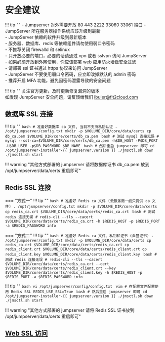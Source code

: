 # 安全建议

!!! tip ""
    - Jumpserver 对外需要开放 80 443 2222 33060 33061 端口
    - JumpServer 所在服务器操作系统应该升级到最新  
    - JumpServer 依赖的软件升级到最新版本  
    - 服务器、数据库、redis 等依赖组件请勿使用弱口令密码  
    - 不推荐关闭 firewalld 和 selinux  
    - 只开放必要的端口，必要的话请通过 vpn 或者 sslvpn 访问 JumpServer  
    - 如果必须开放到外网使用，你应该部署 web 应用防火墙做安全过滤  
    - 请部署 ssl 证书通过 https 协议来访问 JumpServer  
    - JumpServer 不要使用弱口令密码，应立即改掉默认的 admin 密码  
    - 推荐开启 MFA 功能，避免因密码泄露导致的安全问题

!!! tip ""
    关注官方更新，及时更新修复漏洞的版本  
    如发现 JumpServer 安全问题，请反馈给我们 ibuler@fit2cloud.com

## 数据库 SSL 连接

!!! tip ""
    ```bash
    # 准备好数据库 ca 文件, 当前不支持私钥认证
    . /opt/jumpserver/config.txt
    mkdir -p $VOLUME_DIR/core/data/certs
    cp db_ca.pem $VOLUME_DIR/core/certs/db_ca.pem
    ```
    ```bash
    # 测试 mysql 连接无误
    # mysql --ssl-ca=$VOLUME_DIR/core/certs/db_ca.pem -h$DB_HOST -P$DB_PORT -U$DB_USER -p$DB_PASSWORD $DB_NAME
    ```
    ```bash
    # 然后重启 jumpserver 即可
    cd /opt/jumpserver-installer-{{ jumpserver.version }}
    ./jmsctl.sh down
    ./jmsctl.sh start
    ```

!!! warning "其他方式部署的 jumpserver 请将数据库证书 db_ca.pem 放到 /opt/jumpserver/data/certs 重启即可"

## Redis SSL 连接

=== "方式一"
    !!! tip ""
        ```bash
        # 准备好 Redis ca 文件 (云服务商一般只提供 ca 文件)
        . /opt/jumpserver/config.txt
        mkdir -p $VOLUME_DIR/core/data/certs
        cp redis_ca.crt $VOLUME_DIR/core/data/certs/redis_ca.crt
        ```
        ```bash
        # 测试 redis 连接无误
        # redis-cli --tls --cacert $VOLUME_DIR/core/data/certs/redis_ca.crt -h $REDIS_HOST -p $REDIS_PORT -a $REDIS_PASSWORD info
        ```

=== "方式二"
    !!! tip ""
        ```bash
        # 准备好 Redis ca 文件、私钥和证书 (自签证书)
        . /opt/jumpserver/config.txt
        mkdir -p $VOLUME_DIR/core/data/certs
        cp redis_ca.crt $VOLUME_DIR/core/data/certs/redis_ca.crt
        cp redis_client.crt $VOLUME_DIR/core/data/certs/redis_client.crt
        cp redis_client.key $VOLUME_DIR/core/data/certs/redis_client.key
        ```
        ```bash
        # 测试 redis 连接无误
        # redis-cli --tls --cacert $VOLUME_DIR/core/data/certs/redis_ca.crt --cert $VOLUME_DIR/core/data/certs/redis_client.crt --key $VOLUME_DIR/core/data/certs/redis_client.key -h $REDIS_HOST -p $REDIS_PORT -a $REDIS_PASSWORD info
        ```

!!! tip ""
    ```bash
    vi /opt/jumpserver/config/config.txt
    ```
    ```vim
    # 在配置文件配置使用 Redis SSL
    REDIS_USE_SSL=True
    ```
    ```bash
    # 然后重启 jumpserver 即可
    cd /opt/jumpserver-installer-{{ jumpserver.version }}
    ./jmsctl.sh down
    ./jmsctl.sh start
    ```

!!! warning "其他方式部署的 jumpserver 请将 Redis SSL 证书放到 /opt/jumpserver/data/certs 重启即可"

## [Web SSL 访问](../../admin-guide/proxy/)
